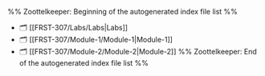 %% Zoottelkeeper: Beginning of the autogenerated index file list  %%
- 🗂️ [[FRST-307/Labs/Labs|Labs]]
- 🗂️ [[FRST-307/Module-1/Module-1|Module-1]]
- 🗂️ [[FRST-307/Module-2/Module-2|Module-2]]
%% Zoottelkeeper: End of the autogenerated index file list  %%
